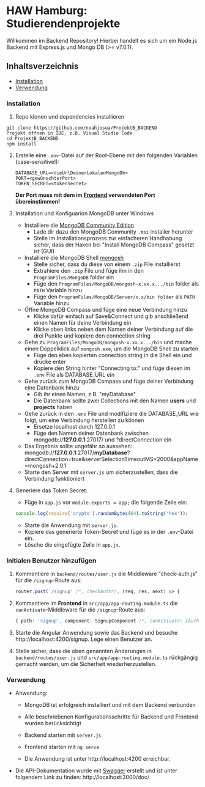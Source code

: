 # HAW Hamburg: Studierendenprojekte 

Willkommen im Backend Repository! 
Hierbei handelt es sich um ein Node.js Backend mit Express.js und Mongo DB (>= v7.0.1). 

## Inhaltsverzeichnis
- [Installation](#installation)
- [Verwendung](#verwendung)

### Installation
1. Repo klonen und dependencies installieren
``` 
git clone https://github.com/noahjosua/ProjektB_BACKEND
Projekt öffnen in IDE, z.B. Visual Studio Code 
cd ProjektB_BACKEND
npm install
```
2. Erstelle eine `.env`-Datei auf der Root-Ebene mit den folgenden Variablen (case-sensitive!):
    ```
    DATABASE_URL=<dieUrlDeinerLokalenMongoDb> 
    PORT=<gewünschterPort> 
    TOKEN_SECRET=<tokenSecret>
    ```

    **Der Port muss mit dem im [Frontend](https://github.com/noahjosua/ProjektB_FRONTEND) verwendeten Port übereinstimmen!**

3. Installation und Konfiguarion MongoDB unter Windows
    - Installiere die [MongoDB Community Edition](https://www.mongodb.com/docs/manual/tutorial/install-mongodb-on-windows/#std-label-install-mdb-community-windows)
        - Lade dir dazu den MongoDB Community `.msi` installer herunter
        - Stelle im Installationsprozess zur einfacheren Handhabung sicher, dass der Haken bei "Install MongoDB Compass" gesetzt ist (GUI)
    - Installiere die MongoDB Shell [mongosh](https://www.mongodb.com/docs/mongodb-shell/install/) 
        - Stelle sicher, dass du diese von einem `.zip` File installierst
        - Extrahiere den `.zip` File und füge ihn in den `ProgramFiles/MongoDB` folder ein 
        - Füge den `ProgramFiles/MongoDB/mongosh-x.xx.x.../bin` folder als `PATH` Variable hinzu
        - Füge den `ProgramFiles/MongoDB/Server/x.x/bin folder` als `PATH` Variable hinzu
    - Öffne MongoDB Compass und füge eine neue Verbindung hinzu
        - Klicke dafür einfach auf Save&Connect und gib anschließend einen Namen für deine Verbindung ein 
        - Klicke oben links neben dem Namen deiner Verbindung  auf die drei Punkte und kopiere den connection string
    - Gehe zu `ProgramFiles/MongoDB/mongosh-x.xx.x.../bin` und mache einen Doppelklick auf `mongosh.exe`, um die MongoDB Shell zu starten
        - Füge den eben kopierten connection string in die Shell ein und drücke enter
        - Kopiere den String hinter "Connecting to:" und füge diesen im `.env` File als DATABASE_URL ein
    - Gehe zurück zum MongoDB Compass und füge deiner Verbindung eine Datenbank hinzu
        - Gib ihr einen Namen, z.B. "myDatabase"
        - Die Datenbank sollte zwei Collections mit den Namen **users** und **projects** haben
    - Gehe zurück in den `.env` File und modifiziere die DATABASE_URL wie folgt, um eine Verbindung herstellen zu können 
        - Ersetze localhost durch 127.0.0.1
        - Füge den Namen deiner Datenbank zwischen mongodb://**127.0.0.1**:27017/ und ?directConnection ein 
    - Das Ergebnis sollte ungefähr so aussehen: mongodb://**127.0.0.1**:27017/**myDatabase**?directConnection=true&serverSelectionTimeoutMS=2000&appName=mongosh+2.0.1
    - Starte den Server mit `server.js` um sicherzustellen, dass die Verbindung funktioniert
4. Generiere das Token Secret:
    - Füge in `app.js` vor `module.exports = app;` die folgende Zeile ein:
     ```javascript
     console.log(require('crypto').randomBytes(64).toString('hex'));
     ```
    - Starte die Anwendung mit `server.js`.
    - Kopiere das generierte Token-Secret und füge es in der `.env`-Datei ein.
    - Lösche die eingefügte Zeile in `app.js`.

### Initialen Benutzer hinzufügen
1. Kommentiere in `backend/routes/user.js` die Middleware "check-auth.js" für die `/signup`-Route aus:

    ```javascript
    router.post('/signup' /*, checkAuth*/, (req, res, next) => {
    ```
2. Kommentiere im **Frontend** in `src/app/app-routing.module.ts` die `canActivate`-Middleware für die `/signup`-Route aus:
    ```typescript
    { path: 'signup', component: SignupComponent /*, canActivate: [AuthGuard, AdminAuthGuard] */}
    ```

3. Starte die Angular Anwendung sowie das Backend und besuche http://localhost:4200/signup. Lege einen Benutzer an.

4. Stelle sicher, dass die oben genannten Änderungen in `backend/routes/user.js` und `src/app/app-routing.module.ts` rückgängig gemacht werden, um die Sicherheit wiederherzustellen.

### Verwendung
- Anwendung: 
    - MongoDB ist erfolgreich installiert und mit dem Backend verbunden 
    - Alle beschriebenen Konfigurationsschritte für Backend und Frontend wurden berücksichtigt 

    - Backend starten mit `server.js`
    - Frontend starten mit `ng serve`
    - Die Anwendung ist unter http://localhost:4200 erreichbar. 
- Die API-Dokumentation wurde mit [Swagger](https://swagger-autogen.github.io/docs/) erstellt und ist unter folgendem Link zu finden: http://localhost:3000/doc/

